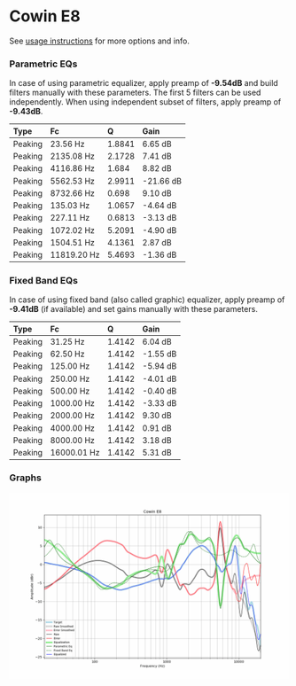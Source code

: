 # Cowin E8
See [usage instructions](https://github.com/jaakkopasanen/AutoEq#usage) for more options and info.

### Parametric EQs
In case of using parametric equalizer, apply preamp of **-9.54dB** and build filters manually
with these parameters. The first 5 filters can be used independently.
When using independent subset of filters, apply preamp of **-9.43dB**.

| Type    | Fc          |      Q | Gain      |
|:--------|:------------|:-------|:----------|
| Peaking | 23.56 Hz    | 1.8841 | 6.65 dB   |
| Peaking | 2135.08 Hz  | 2.1728 | 7.41 dB   |
| Peaking | 4116.86 Hz  | 1.684  | 8.82 dB   |
| Peaking | 5562.53 Hz  | 2.9911 | -21.66 dB |
| Peaking | 8732.66 Hz  | 0.698  | 9.10 dB   |
| Peaking | 135.03 Hz   | 1.0657 | -4.64 dB  |
| Peaking | 227.11 Hz   | 0.6813 | -3.13 dB  |
| Peaking | 1072.02 Hz  | 5.2091 | -4.90 dB  |
| Peaking | 1504.51 Hz  | 4.1361 | 2.87 dB   |
| Peaking | 11819.20 Hz | 5.4693 | -1.36 dB  |

### Fixed Band EQs
In case of using fixed band (also called graphic) equalizer, apply preamp of **-9.41dB**
(if available) and set gains manually with these parameters.

| Type    | Fc          |      Q | Gain     |
|:--------|:------------|:-------|:---------|
| Peaking | 31.25 Hz    | 1.4142 | 6.04 dB  |
| Peaking | 62.50 Hz    | 1.4142 | -1.55 dB |
| Peaking | 125.00 Hz   | 1.4142 | -5.94 dB |
| Peaking | 250.00 Hz   | 1.4142 | -4.01 dB |
| Peaking | 500.00 Hz   | 1.4142 | -0.40 dB |
| Peaking | 1000.00 Hz  | 1.4142 | -3.33 dB |
| Peaking | 2000.00 Hz  | 1.4142 | 9.30 dB  |
| Peaking | 4000.00 Hz  | 1.4142 | 0.91 dB  |
| Peaking | 8000.00 Hz  | 1.4142 | 3.18 dB  |
| Peaking | 16000.01 Hz | 1.4142 | 5.31 dB  |

### Graphs
![](./Cowin%20E8.png)